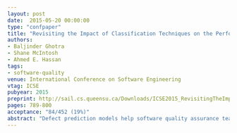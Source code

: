 ```yaml
---
layout: post
date:  2015-05-20 00:00:00
type: "confpaper"
title: "Revisiting the Impact of Classification Techniques on the Performance of Defect Prediction Models"
authors:
- Baljinder Ghotra
- Shane McIntosh
- Ahmed E. Hassan
tags:
- software-quality
venue: International Conference on Software Engineering
vtag: ICSE
pubyear: 2015
preprint: http://sail.cs.queensu.ca/Downloads/ICSE2015_RevisitingTheImpactOfClassificationTechniquesOnThePerformanceOfDefectPredictionModels.pdf
pages: 789-800
acceptance: "84/452 (19%)"
abstract: "Defect prediction models help software quality assurance teams to effectively allocate their limited resources to the most defect-prone software modules. A variety of classification techniques have been used to build defect prediction models ranging from simple (e.g., logistic regression) to advanced techniques (e.g., Multivariate Adaptive Regression Splines (MARS)). Surprisingly, recent research on the NASA dataset suggests that the performance of a defect prediction model is not significantly impacted by the classification technique that is used to train it. However, the dataset that is used in the prior study is both: (a) noisy, i.e., contains erroneous entries and (b) biased, i.e., only contains software developed in one setting. Hence, we set out to replicate this prior study in two experimental settings. First, we apply the replicated procedure to the same (known-to-be noisy) NASA dataset, where we derive similar results to the prior study, i.e., the impact that classification techniques have appear to be minimal. Next, we apply the replicated procedure to two new datasets: (a) the cleaned version of the NASA dataset and (b) the PROMISE dataset, which contains open source software developed in a variety of settings (e.g., Apache, GNU). The results in these new datasets show a clear, statistically distinct separation of groups of techniques, i.e., the choice of classification technique has an impact on the performance of defect prediction models. Indeed, contrary to earlier research, our results suggest that some classification techniques tend to produce defect prediction models that outperform others."
---
```

